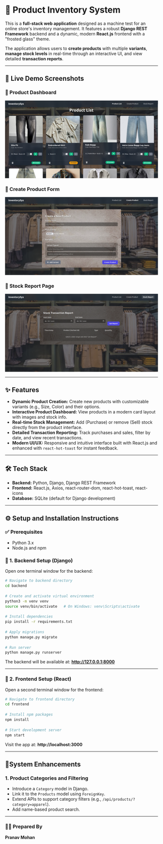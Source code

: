 # 🛒 Product Inventory System

This is a **full-stack web application** designed as a machine test for an online store's inventory management. It features a robust **Django REST Framework** backend and a dynamic, modern **React.js** frontend with a "frosted glass" theme.

The application allows users to **create products** with multiple **variants**, **manage stock levels** in real-time through an interactive UI, and view detailed **transaction reports**.

---

## 📸 Live Demo Screenshots

### 🧾 Product Dashboard
![Product Dashboard](./screenshots/productlist.png)

### 🧾 Create Product Form
![Create Product](./screenshots/productform.png)

### 🧾 Stock Report Page
![Stock Report](./screenshots/stocksreport.png)

---

## ✨ Features

- **Dynamic Product Creation:** Create new products with customizable variants (e.g., Size, Color) and their options.
- **Interactive Product Dashboard:** View products in a modern card layout with images and stock info.
- **Real-time Stock Management:** Add (Purchase) or remove (Sell) stock directly from the product interface.
- **Detailed Transaction Reporting:** Track purchases and sales, filter by date, and view recent transactions.
- **Modern UI/UX:** Responsive and intuitive interface built with React.js and enhanced with `react-hot-toast` for instant feedback.

---

## 🛠 Tech Stack

- **Backend:** Python, Django, Django REST Framework
- **Frontend:** React.js, Axios, react-router-dom, react-hot-toast, react-icons
- **Database:** SQLite (default for Django development)

---

## ⚙️ Setup and Installation Instructions

### ✅ Prerequisites
- Python 3.x
- Node.js and npm

### 📁 1. Backend Setup (Django)
Open one terminal window for the backend:

```bash
# Navigate to backend directory
cd backend

# Create and activate virtual environment
python3 -m venv venv
source venv/bin/activate   # On Windows: venv\Scripts\activate

# Install dependencies
pip install -r requirements.txt

# Apply migrations
python manage.py migrate

# Run server
python manage.py runserver
```

The backend will be available at: **http://127.0.0.1:8000**

---

### 📁 2. Frontend Setup (React)
Open a second terminal window for the frontend:

```bash
# Navigate to frontend directory
cd frontend

# Install npm packages
npm install

# Start development server
npm start
```

Visit the app at: **http://localhost:3000**

---

## 🧠System Enhancements

### 1. Product Categories and Filtering
- Introduce a `Category` model in Django.
- Link it to the `Products` model using `ForeignKey`.
- Extend APIs to support category filters (e.g., `/api/products/?category=apparel`).
- Add name-based product search.

---

### 👨‍💻 Prepared By
**Pranav Mohan**